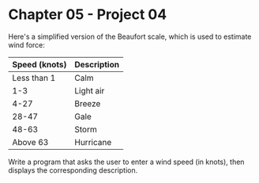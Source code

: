 # Chapter 05 - Project 04

Here's a simplified version of the Beaufort scale, which is used to estimate wind force:

| Speed (knots) | Description|
|---------------|------------|
| Less than 1   | Calm       |
| 1-3           | Light air  |
| 4-27          | Breeze     |
| 28-47         | Gale       |
| 48-63         | Storm      |
| Above 63      | Hurricane  |

Write a program that asks the user to enter a wind speed (in knots), then displays the corresponding description.  
